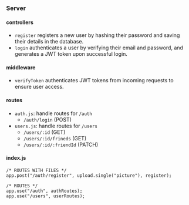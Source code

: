 ### Server

#### controllers

- `register` registers a new user by hashing their password and saving their details in the database.
- `login` authenticates a user by verifying their email and password, and generates a JWT token upon successful login.

#### middleware

- `verifyToken` authenticates JWT tokens from incoming requests to ensure user access.

#### routes

- `auth.js`: handle routes for `/auth`
  - `/auth/login` (POST)
- `users.js`: handle routes for `/users`
  - `/users/:id` (GET)
  - `/users/:id/frineds` (GET)
  - `/users/:id/:friendId` (PATCH)

#### index.js

```javscript
/* ROUTES WITH FILES */
app.post("/auth/register", upload.single("picture"), register);

/* ROUTES */
app.use("/auth", authRoutes);
app.use("/users", userRoutes);
```
